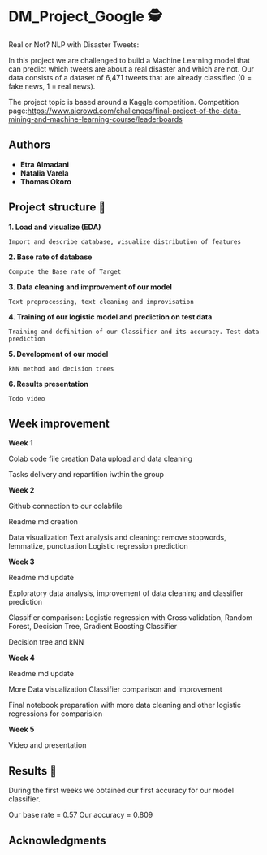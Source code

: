 # DM_Project_Google 🕵️

Real or Not? NLP with Disaster Tweets: 

In this project we are challenged to build a Machine Learning model that can predict which tweets are about a real disaster and which are not. 
Our data consists of a dataset of 6,471 tweets that are already classified (0 = fake news, 1 = real news).

The project topic is based around a Kaggle competition. Competition page:https://www.aicrowd.com/challenges/final-project-of-the-data-mining-and-machine-learning-course/leaderboards




## Authors

* **Etra Almadani** 
* **Natalia Varela**
* **Thomas Okoro**


## Project structure 🚀


   **1. Load and visualize (EDA)**

    Import and describe database, visualize distribution of features

   **2. Base rate of database**

    Compute the Base rate of Target

   **3. Data cleaning and improvement of our model**

    Text preprocessing, text cleaning and improvisation

   **4. Training of our logistic model and prediction on test data**

    Training and definition of our Classifier and its accuracy. Test data prediction

   **5. Development of our model**

    kNN method and decision trees

   **6. Results presentation**

    Todo video 

## Week improvement

**Week 1**

Colab code file creation
Data upload and data cleaning

Tasks delivery and repartition iwthin the group

**Week 2**

Github connection to our colabfile

Readme.md creation

Data visualization 
Text analysis and cleaning: remove stopwords, lemmatize, punctuation
Logistic regression prediction

**Week 3**

Readme.md update

Exploratory data analysis, improvement of data cleaning and classifier prediction

Classifier comparison: Logistic regression with Cross validation, Random Forest, Decision Tree, Gradient Boosting Classifier

Decision tree and kNN

**Week 4**

Readme.md update

More Data visualization
Classifier comparison and improvement

Final notebook preparation with more data cleaning and other logistic regressions for comparision

**Week 5**

Video and presentation


## Results 🥇

During the first weeks we obtained our first accuracy for our model classifier.

Our base rate = 0.57
Our accuracy = 0.809


## Acknowledgments

